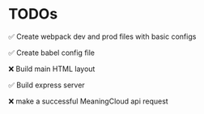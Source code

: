 # TODOs

✅ Create webpack dev and prod files with basic configs

✅ Create babel config file

❌ Build main HTML layout

✅ Build express server

❌ make a successful MeaningCloud api request

